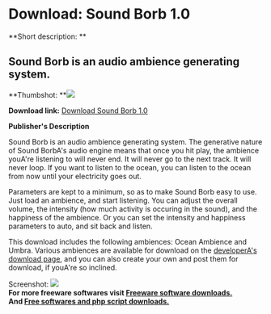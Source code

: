 # Download: Sound Borb 1.0

**Short description: **

## Sound Borb is an audio ambience generating system.

  
**Thumbshot: **![](http://www.freewarefiles.com/screenshot/soundborb_md.jpg)   
  
**Download link:** [Download Sound Borb 1.0](http://freesoftwares.boysofts.com/Sound-Borb_program_32965.html)  
  

**Publisher's Description**  
  

Sound Borb is an audio ambience generating system. The generative nature of
Sound BorbA's audio engine means that once you hit play, the ambience youA're
listening to will never end. It will never go to the next track. It will never
loop. If you want to listen to the ocean, you can listen to the ocean from now
until your electricity goes out.

Parameters are kept to a minimum, so as to make Sound Borb easy to use. Just
load an ambience, and start listening. You can adjust the overall volume, the
intensity (how much activity is occuring in the sound), and the happiness of
the ambience. Or you can set the intensity and happiness parameters to auto,
and sit back and listen.

This download includes the following ambiences: Ocean Ambience and Umbra.
Various ambiences are available for download on the [developerA's download
page](http://www.gersic.com/soundborb/download.php), and you can also create
your own and post them for download, if youA're so inclined.

  
  
Screenshot: ![](http://www.freewarefiles.com/screenshot/soundborb.jpg)  
**For more freeware softwares visit [Freeware software downloads.](http://freesoftwares.boysofts.com/)**   
**And [Free softwares and php script downloads.](http://www.boysofts.com/)**


